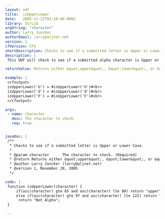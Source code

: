 ```yaml
---
layout: udf
title:  isUpperLower
date:   2005-11-21T03:16:40.000Z
library: StrLib
argString: "character"
author: Larry Juncker
authorEmail: larry@aljnet.net
version: 1
cfVersion: CF5
shortDescription: Checks to see if a submitted letter is Upper or Lower Case.
description: |
 This UDF will check to see if a submitted alpha character is Upper or Lower Case.

returnValue: Returns either &quot;upper&quot;, &quot;lower&quot;, or &quot;Not Alpha&quot;.

example: |
 <cfoutput>
 isUpperLower('U') = #isUpperLower('U')#<br>
 isUpperLower('d') = #isUpperLower('d')#<br>
 isUpperLower('F') = #isUpperLower('F')#<br>
 </cfoutput>

args:
 - name: character
   desc: The character to check.
   req: true


javaDoc: |
 /**
  * Checks to see if a submitted letter is Upper or Lower Case.
  * 
  * @param character      The character to check. (Required)
  * @return Returns either &quot;upper&quot;, &quot;lower&quot;, or &quot;Not Alpha&quot;. 
  * @author Larry Juncker (larry@aljnet.net) 
  * @version 1, November 20, 2005 
  */

code: |
 function isUpperLower(character) {
     if(asc(character) gte 65 and asc(character) lte 90) return "upper";
     else if(asc(character) gte 97 and asc(character) lte 122) return "lower";
      return "Not Alpha"; 
 }

---
```


